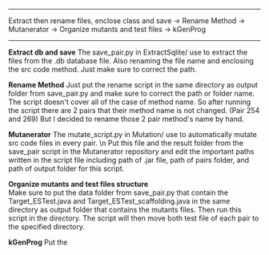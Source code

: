 ************************************************************************************************
Extract then rename files, enclose class and save -> Rename Method -> Mutanerator -> Organize mutants and test files -> kGenProg
************************************************************************************************

**Extract db and save**
The save_pair.py in ExtractSqlite/ use to extract the files from the .db database file.
Also renaming the file name and enclosing the src code method.
Just make sure to correct the path.


**Rename Method**
Just put the rename script in the same directory as output folder from save_pair.py and make sure to correct the path or folder name.
The script doesn't cover all of the case of method name. So after running the script there are 2 pairs that their method name is not changed. (Pair 254 and 269)
But I decided to rename those 2 pair method's name by hand.


**Mutanerator**
The mutate_script.py in Mutation/ use to automatically mutate src code files in every pair. \n
Put this file and the result folder from the save_pair script in the Mutanerator repository and edit the important paths written in the script file including path of .jar file, path of pairs folder, and path of output folder for this script.


**Organize mutants and test files structure** <br>
Make sure to put the data folder from save_pair.py that contain the Target_ESTest.java and Target_ESTest_scaffolding.java in the same directory as output folder that contains the mutants files. Then run this script in the directory.
The script will then move both test file of each pair to the specified directory.

**kGenProg**
Put the 
